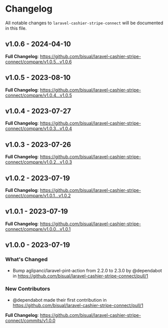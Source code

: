 # Changelog

All notable changes to `laravel-cashier-stripe-connect` will be documented in this file.

## v1.0.6 - 2024-04-10

**Full Changelog**: https://github.com/bisual/laravel-cashier-stripe-connect/compare/v1.0.5...v1.0.6

## v1.0.5 - 2023-08-10

**Full Changelog**: https://github.com/bisual/laravel-cashier-stripe-connect/compare/v1.0.4...v1.0.5

## v1.0.4 - 2023-07-27

**Full Changelog**: https://github.com/bisual/laravel-cashier-stripe-connect/compare/v1.0.3...v1.0.4

## v1.0.3 - 2023-07-26

**Full Changelog**: https://github.com/bisual/laravel-cashier-stripe-connect/compare/v1.0.2...v1.0.3

## v1.0.2 - 2023-07-19

**Full Changelog**: https://github.com/bisual/laravel-cashier-stripe-connect/compare/v1.0.1...v1.0.2

## v1.0.1 - 2023-07-19

**Full Changelog**: https://github.com/bisual/laravel-cashier-stripe-connect/compare/v1.0.0...v1.0.1

## v1.0.0 - 2023-07-19

### What's Changed

- Bump aglipanci/laravel-pint-action from 2.2.0 to 2.3.0 by @dependabot in https://github.com/bisual/laravel-cashier-stripe-connect/pull/1

### New Contributors

- @dependabot made their first contribution in https://github.com/bisual/laravel-cashier-stripe-connect/pull/1

**Full Changelog**: https://github.com/bisual/laravel-cashier-stripe-connect/commits/v1.0.0
